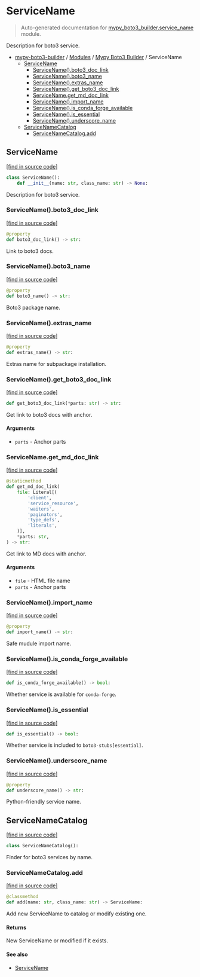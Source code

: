# ServiceName

> Auto-generated documentation for [mypy_boto3_builder.service_name](https://github.com/vemel/mypy_boto3_builder/blob/main/mypy_boto3_builder/service_name.py) module.

Description for boto3 service.

- [mypy-boto3-builder](../README.md#mypy_boto3_builder) / [Modules](../MODULES.md#mypy-boto3-builder-modules) / [Mypy Boto3 Builder](index.md#mypy-boto3-builder) / ServiceName
    - [ServiceName](#servicename)
        - [ServiceName().boto3_doc_link](#servicenameboto3_doc_link)
        - [ServiceName().boto3_name](#servicenameboto3_name)
        - [ServiceName().extras_name](#servicenameextras_name)
        - [ServiceName().get_boto3_doc_link](#servicenameget_boto3_doc_link)
        - [ServiceName.get_md_doc_link](#servicenameget_md_doc_link)
        - [ServiceName().import_name](#servicenameimport_name)
        - [ServiceName().is_conda_forge_available](#servicenameis_conda_forge_available)
        - [ServiceName().is_essential](#servicenameis_essential)
        - [ServiceName().underscore_name](#servicenameunderscore_name)
    - [ServiceNameCatalog](#servicenamecatalog)
        - [ServiceNameCatalog.add](#servicenamecatalogadd)

## ServiceName

[[find in source code]](https://github.com/vemel/mypy_boto3_builder/blob/main/mypy_boto3_builder/service_name.py#L14)

```python
class ServiceName():
    def __init__(name: str, class_name: str) -> None:
```

Description for boto3 service.

### ServiceName().boto3_doc_link

[[find in source code]](https://github.com/vemel/mypy_boto3_builder/blob/main/mypy_boto3_builder/service_name.py#L96)

```python
@property
def boto3_doc_link() -> str:
```

Link to boto3 docs.

### ServiceName().boto3_name

[[find in source code]](https://github.com/vemel/mypy_boto3_builder/blob/main/mypy_boto3_builder/service_name.py#L59)

```python
@property
def boto3_name() -> str:
```

Boto3 package name.

### ServiceName().extras_name

[[find in source code]](https://github.com/vemel/mypy_boto3_builder/blob/main/mypy_boto3_builder/service_name.py#L77)

```python
@property
def extras_name() -> str:
```

Extras name for subpackage installation.

### ServiceName().get_boto3_doc_link

[[find in source code]](https://github.com/vemel/mypy_boto3_builder/blob/main/mypy_boto3_builder/service_name.py#L106)

```python
def get_boto3_doc_link(*parts: str) -> str:
```

Get link to boto3 docs with anchor.

#### Arguments

- `parts` - Anchor parts

### ServiceName.get_md_doc_link

[[find in source code]](https://github.com/vemel/mypy_boto3_builder/blob/main/mypy_boto3_builder/service_name.py#L115)

```python
@staticmethod
def get_md_doc_link(
    file: Literal[(
        'client',
        'service_resource',
        'waiters',
        'paginators',
        'type_defs',
        'literals',
    )],
    *parts: str,
) -> str:
```

Get link to MD docs with anchor.

#### Arguments

- `file` - HTML file name
- `parts` - Anchor parts

### ServiceName().import_name

[[find in source code]](https://github.com/vemel/mypy_boto3_builder/blob/main/mypy_boto3_builder/service_name.py#L66)

```python
@property
def import_name() -> str:
```

Safe mudule import name.

### ServiceName().is_conda_forge_available

[[find in source code]](https://github.com/vemel/mypy_boto3_builder/blob/main/mypy_boto3_builder/service_name.py#L90)

```python
def is_conda_forge_available() -> bool:
```

Whether service is available for `conda-forge`.

### ServiceName().is_essential

[[find in source code]](https://github.com/vemel/mypy_boto3_builder/blob/main/mypy_boto3_builder/service_name.py#L84)

```python
def is_essential() -> bool:
```

Whether service is included to `boto3-stubs[essential]`.

### ServiceName().underscore_name

[[find in source code]](https://github.com/vemel/mypy_boto3_builder/blob/main/mypy_boto3_builder/service_name.py#L52)

```python
@property
def underscore_name() -> str:
```

Python-friendly service name.

## ServiceNameCatalog

[[find in source code]](https://github.com/vemel/mypy_boto3_builder/blob/main/mypy_boto3_builder/service_name.py#L141)

```python
class ServiceNameCatalog():
```

Finder for boto3 services by name.

### ServiceNameCatalog.add

[[find in source code]](https://github.com/vemel/mypy_boto3_builder/blob/main/mypy_boto3_builder/service_name.py#L176)

```python
@classmethod
def add(name: str, class_name: str) -> ServiceName:
```

Add new ServiceName to catalog or modify existing one.

#### Returns

New ServiceName or modified if it exists.

#### See also

- [ServiceName](#servicename)
